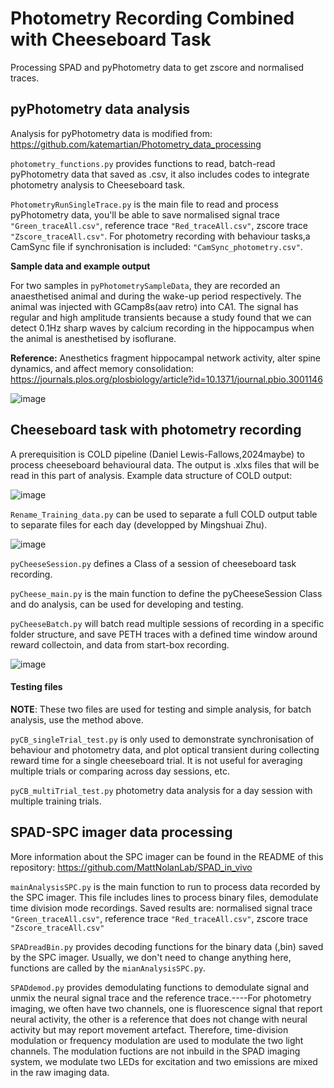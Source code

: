 # Photometry Recording Combined with Cheeseboard Task
 Processing SPAD and pyPhotometry data to get zscore and normalised traces.
## pyPhotometry data analysis
Analysis for pyPhotometry data is modified from:
https://github.com/katemartian/Photometry_data_processing

`photometry_functions.py` provides functions to read, batch-read pyPhotometry data that saved as .csv, it also includes codes to integrate photometry analysis to Cheeseboard task.

`PhotometryRunSingleTrace.py` is the main file to read and process pyPhotometry data, you'll be able to save normalised signal trace `"Green_traceAll.csv"`, reference trace `"Red_traceAll.csv"`, zscore trace `"Zscore_traceAll.csv"`. For photometry recording with behaviour tasks,a CamSync file if synchronisation is included: `"CamSync_photometry.csv"`.

**Sample data and example output**

For two samples in `pyPhotometrySampleData`, they are recorded an anaesthetised animal and during the wake-up period respectively. The animal was injected with GCamp8s(aav retro) into CA1. The signal has regular and high amplitude transients because a study found that we can detect 0.1Hz sharp waves by calcium recording in the hippocampus when the animal is anesthetised by isoflurane.

**Reference:** Anesthetics fragment hippocampal network activity, alter spine dynamics, and affect memory consolidation: https://journals.plos.org/plosbiology/article?id=10.1371/journal.pbio.3001146

![image](https://github.com/user-attachments/assets/aebf2bc2-d209-458f-a406-f83dae1e11b6)

## Cheeseboard task with photometry recording
A prerequisition is COLD pipeline (Daniel Lewis-Fallows,2024maybe) to process cheeseboard behavioural data. The output is .xlxs files that will be read in this part of analysis.
Example data structure of COLD output:

![image](https://github.com/user-attachments/assets/ff561104-9c71-4527-815f-6b0f532a63e5)

`Rename_Training_data.py` can be used to separate a full COLD output table to separate files for each day (developped by Mingshuai Zhu).

![image](https://github.com/user-attachments/assets/85fc1a87-3054-401a-9b94-0c2da75be742)


`pyCheeseSession.py` defines a Class of a session of cheeseboard task recording. 

`pyCheese_main.py` is the main function to define the pyCheeseSession Class and do analysis, can be used for developing and testing.

`pyCheeseBatch.py` will batch read multiple sessions of recording in a specific folder structure, and save PETH traces with a defined time window around reward collectoin, and data from start-box recording. 

![image](https://github.com/user-attachments/assets/b057f75e-b2b5-4c75-88e1-b7e3f4596502)

#### Testing files
**NOTE**: These two files are used for testing and simple analysis, for batch analysis, use the method above.

`pyCB_singleTrial_test.py` is only used to demonstrate synchronisation of behaviour and photometry data, and plot optical transient during collecting reward time for a single cheeseboard trial. It is not useful for averaging multiple trials or comparing across day sessions, etc. 

`pyCB_multiTrial_test.py` photometry data analysis for a day session with multiple training trials.

## SPAD-SPC imager data processing
More information about the SPC imager can be found in the README of this repository: 
https://github.com/MattNolanLab/SPAD_in_vivo

`mainAnalysisSPC.py` is the main function to run to process data recorded by the SPC imager. This file includes lines to process binary files, demodulate time division mode recordings. Saved results are: normalised signal trace `"Green_traceAll.csv"`, reference trace `"Red_traceAll.csv"`, zscore trace `"Zscore_traceAll.csv"`

`SPADreadBin.py` provides decoding functions for the binary data (,bin) saved by the SPC imager. Usually, we don't need to change anything here, functions are called by the `mianAnalysisSPC.py`.

`SPADdemod.py` provides demodulating functions to demodulate signal and unmix the neural signal trace and the reference trace.----For photometry imaging, we often have two channels, one is fluorescence signal that report neural activity, the other is a reference that does not change with neural activity but may report movement artefact. Therefore, time-division modulation or frequency modulation are used to modulate the two light channels. The modulation fuctions are not inbuild in the SPAD imaging system, we modulate two LEDs for excitation and two emissions are mixed in the raw imaging data. 



